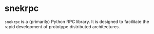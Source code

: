 # snekrpc

`snekrpc` is a (primarily) Python RPC library. It is designed to facilitate the rapid development of prototype distributed architectures.
